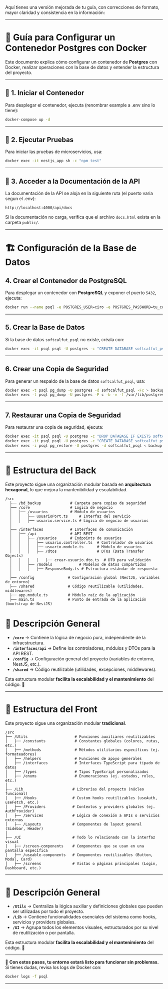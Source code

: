 Aquí tienes una versión mejorada de tu guía, con correcciones de formato, mayor claridad y consistencia en la información:  

---

# 📌 **Guía para Configurar un Contenedor Postgres con Docker**

Este documento explica cómo configurar un contenedor de **Postgres** con Docker, realizar operaciones con la base de datos y entender la estructura del proyecto.

---

## 🚀 **1. Iniciar el Contenedor**  
Para desplegar el contenedor, ejecuta (renombrar example a .env sino lo tiene):

```bash
docker-compose up -d
```

---

## 🧪 **2. Ejecutar Pruebas**
Para iniciar las pruebas de microservicios, usa:

```bash
docker exec -it nestjs_app sh -c "npm test"
```

---

## 📄 **3. Acceder a la Documentación de la API**
La documentación de la API se aloja en la siguiente ruta (el puerto varia segun el .env):

```
http://localhost:4000/api/docs
```

Si la documentación no carga, verifica que el archivo `docs.html` exista en la carpeta `public/`.

---

# 🏗 **Configuración de la Base de Datos**

## **4. Crear el Contenedor de PostgreSQL**
Para desplegar un contenedor con **PostgreSQL** y exponer el puerto `5432`, ejecuta:

```bash
docker run --name psql -e POSTGRES_USER=ciro -e POSTGRES_PASSWORD=tu_contraseña -p 5432:5432 -d postgres
```

---

## **5. Crear la Base de Datos**  
Si la base de datos `softcalfut_psql` no existe, créala con:

```bash
docker exec -it psql psql -U postgres -c "CREATE DATABASE softcalfut_psql;"
```

---

## **6. Crear una Copia de Seguridad**  
Para generar un respaldo de la base de datos `softcalfut_psql`, usa:

```bash
docker exec -t psql pg_dump -U postgres -d softcalfut_psql -Fc > backup.dump
docker exec -t psql pg_dump -U postgres -F c -b -v -f /var/lib/postgresql/data/backup.dump softcalfut_psql

```

---

## **7. Restaurar una Copia de Seguridad**
Para restaurar una copia de seguridad, ejecuta:

```bash
docker exec -it psql psql -U postgres -c "DROP DATABASE IF EXISTS softcalfut_psql;"
docker exec -it psql psql -U postgres -c "CREATE DATABASE softcalfut_psql;"
docker exec -i psql pg_restore -U postgres -d softcalfut_psql < backup.dump
```

---

# 📂 **Estructura del Back**
Este proyecto sigue una organización modular basada en **arquitectura hexagonal**, lo que mejora la mantenibilidad y escalabilidad.

```
/src
  ├── /bd_backup             # Carpeta para copias de seguridad
  ├── /core                  # Lógica de negocio
  │   ├── /usuarios          # Módulo de usuarios
  │   │   ├── usuarioPort.ts     # Interfaz del servicio
  │   │   ├── usuario.service.ts # Lógica de negocio de usuarios
  │
  ├── /interfaces            # Interfaces de comunicación
  │   ├── /api               # API REST
  │   │   ├── /usuarios      # Endpoints de usuarios
  │   │   │   ├── usuario.controller.ts  # Controlador de usuarios
  │   │   │   ├── usuario.module.ts      # Módulo de usuarios
  │   │   │   ├── /dtos                  # DTOs (Data Transfer Objects)
  │   │   │   │   ├── crear-usuario.dto.ts  # DTO para validación
  │   │   ├── /models            # Modelos de datos compartidos
  │   │   │   ├── ResponseBody.ts # Estructura estándar de respuesta
  │
  ├── /config               # Configuración global (NestJS, variables de entorno)
  ├── /shared               # Código reutilizable (utilidades, middlewares)
  ├── app.module.ts         # Módulo raíz de la aplicación
  ├── main.ts               # Punto de entrada de la aplicación (bootstrap de NestJS)
```

# 📌 **Descripción General**
- **`/core`** → Contiene la lógica de negocio pura, independiente de la infraestructura.  
- **`/interfaces/api`** → Define los controladores, módulos y DTOs para la API REST.  
- **`/config`** → Configuración general del proyecto (variables de entorno, NestJS, etc.).  
- **`/shared`** → Código reutilizable (utilidades, excepciones, middlewares).  

Esta estructura modular **facilita la escalabilidad y el mantenimiento** del código. 🚀  

---

# 📂 **Estructura del Front**
Este proyecto sigue una organización modular **tradicional**.

```
/src
├── /Utils                     # Funciones auxiliares reutilizables
│   ├── /constants             # Constantes globales (colores, rutas, etc.)
│   ├── /methods               # Métodos utilitarios específicos (ej. formateadores)
│   ├── /helpers               # Funciones de apoyo generales
│   ├── /interfaces            # Interfaces TypeScript para tipado de datos
│   ├── /types                 # Tipos TypeScript personalizados
│   ├── /enums                 # Enumeraciones (ej. estados, roles, etc.)
│
├── /Lib                      # Librerías del proyecto (núcleo funcional)
│   ├── /Hooks                # Custom hooks reutilizables (useAuth, useFetch, etc.)
│   ├── /Providers            # Contextos y providers globales (ej. AuthProvider)
│   ├── /Services             # Lógica de conexión a APIs o servicios externos
│   ├── /Layouts              # Componentes de layout general (Sidebar, Header)
│
├── /UI                       # Todo lo relacionado con la interfaz visual
│   ├── /screen-components    # Componentes que se usan en una pantalla específica
│   ├── /useable-components   # Componentes reutilizables (Button, Modal, Card)
│   ├── /screens              # Vistas o páginas principales (Login, Dashboard, etc.)
```

---

# 📌 **Descripción General**
- **`/Utils`** →  Centraliza la lógica auxiliar y definiciones globales que pueden ser utilizadas por todo el proyecto.  
- **`/Lib`** → Contiene funcionalidades esenciales del sistema como hooks, servicios y providers globales.  
- **`/UI`** →  Agrupa todos los elementos visuales, estructurados por su nivel de reutilización o por pantalla.

Esta estructura modular **facilita la escalabilidad y el mantenimiento** del código. 🚀  

---

🔹 **Con estos pasos, tu entorno estará listo para funcionar sin problemas.**  
Si tienes dudas, revisa los logs de Docker con:  

```bash
docker logs -f psql
```

---  
